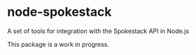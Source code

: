 # node-spokestack

A set of tools for integration with the Spokestack API in Node.js

This package is a work in progress.
